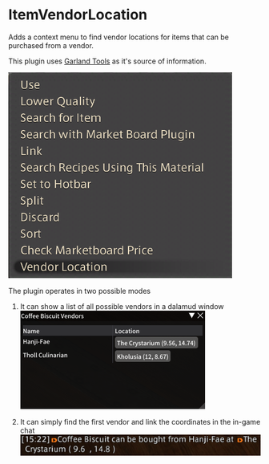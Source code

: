 # ItemVendorLocation
Adds a context menu to find vendor locations for items that can be purchased from a vendor.

This plugin uses [Garland Tools](https://garlandtools.org/) as it's source of information.

![Alt text](/Images/ContextMenu.png?raw=true "Item Context Menu")

The plugin operates in two possible modes

1. It can show a list of all possible vendors in a dalamud window
![Alt text](/Images/VendorLocations.png?raw=true "Vendor Locations")

2. It can simply find the first vendor and link the coordinates in the in-game chat
![Alt text](/Images/ChatVendorLocation.png?raw=true "Vendor Location")